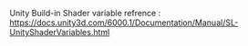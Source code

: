 Unity Build-in Shader variable refrence : https://docs.unity3d.com/6000.1/Documentation/Manual/SL-UnityShaderVariables.html